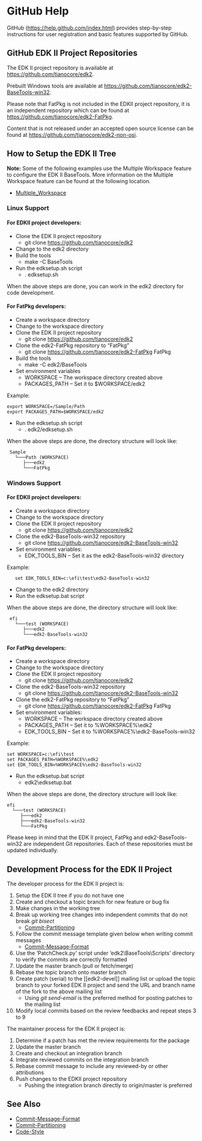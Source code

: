 GitHub Help
===========

GitHub (https://help.github.com/index.html) provides step-by-step
instructions for user registration and basic features supported by
GitHub.

**GitHub EDK II Project Repositories**
--------------------------------------

The EDK II project repository is available at
<https://github.com/tianocore/edk2>.

Prebuilt Windows tools are available at
<https://github.com/tianocore/edk2-BaseTools-win32>.

Please note that FatPkg is not included in the EDKII project repository,
it is an independent repository which can be found at
<https://github.com/tianocore/edk2-FatPkg>.

Content that is not released under an accepted open source license can
be found at <https://github.com/tianocore/edk2-non-osi>.

**How to Setup the EDK II Tree**
--------------------------------

**Note:** Some of the following examples use the Multiple Workspace
feature to configure the EDK II BaseTools. More information on the
Multiple Workspace feature can be found at the following location.

-   [Multiple\_Workspace](Multiple_Workspace "wikilink")

### **Linux Support**

#### For EDKII project developers:

-   Clone the EDK II project repository
    -   git clone <https://github.com/tianocore/edk2>
-   Change to the edk2 directory
-   Build the tools
    -   make -C BaseTools
-   Run the edksetup.sh script
    -   . edksetup.sh

When the above steps are done, you can work in the edk2 directory for
code development.

#### For FatPkg developers:

-   Create a workspace directory
-   Change to the workspace directory
-   Clone the EDK II project repository
    -   git clone <https://github.com/tianocore/edk2>
-   Clone the edk2-FatPkg repository to “FatPkg”
    -   git clone <https://github.com/tianocore/edk2-FatPkg> FatPkg
-   Build the tools
    -   make -C edk2/BaseTools
-   Set environment variables
    -   WORKSPACE – The workspace directory created above
    -   PACKAGES\_PATH – Set it to \$WORKSPACE/edk2

Example:

```
export WORKSPACE=/Sample/Path
export PACKAGES_PATH=$WORKSPACE/edk2
```

-   Run the edksetup.sh script
    -   . edk2/edksetup.sh

When the above steps are done, the directory structure will look like:

```
 Sample
   └───Path (WORKSPACE)
      ├───edk2
      └───FatPkg
```

### **Windows Support**

#### For EDKII project developers:

-   Create a workspace directory
-   Change to the workspace directory
-   Clone the EDK II project repository
    -   git clone <https://github.com/tianocore/edk2>
-   Clone the edk2-BaseTools-win32 repository
    -   git clone <https://github.com/tianocore/edk2-BaseTools-win32>
-   Set environment variables:
    -   EDK\_TOOLS\_BIN – Set it as the edk2-BaseTools-win32 directory

Example:

`   set EDK_TOOLS_BIN=c:\efi\test\edk2-BaseTools-win32`

-   Change to the edk2 directory
-   Run the edksetup.bat script

When the above steps are done, the directory structure will look like:

```
 efi
   └───test (WORKSPACE)
      ├───edk2
      └───edk2-BaseTools-win32
```

#### For FatPkg developers:

-   Create a workspace directory
-   Change to the workspace directory
-   Clone the EDK II project repository
    -   git clone <https://github.com/tianocore/edk2>
-   Clone the edk2-BaseTools-win32 repository
    -   git clone <https://github.com/tianocore/edk2-BaseTools-win32>
-   Clone the edk2-FatPkg repository to “FatPkg”
    -   git clone <https://github.com/tianocore/edk2-FatPkg> FatPkg
-   Set environment variables:
    -   WORKSPACE – The workspace directory created above
    -   PACKAGES\_PATH – Set it to %WORKSPACE%\\edk2
    -   EDK\_TOOLS\_BIN – Set it to %WORKSPACE%\\edk2-BaseTools-win32

Example:

```
set WORKSPACE=c:\efi\test
set PACKAGES_PATH=%WORKSPACE%\edk2
set EDK_TOOLS_BIN=%WORKSPACE%\edk2-BaseTools-win32
```

-   Run the edksetup.bat script
    -   edk2\\edksetup.bat

When the above steps are done, the directory structure will look like:

```
efi
  └───test (WORKSPACE)
     ├───edk2
     ├───edk2-BaseTools-win32
     └───FatPkg
```

Please keep in mind that the EDK II project, FatPkg and
edk2-BaseTools-win32 are independent Git repositories. Each of these
repositories must be updated individually.

**Development Process for the EDK II Project**
----------------------------------------------

The developer process for the EDK II project is:

1.  Setup the EDK II tree if you do not have one
2.  Create and checkout a topic branch for new feature or bug fix
3.  Make changes in the working tree
4.  Break up working tree changes into independent commits that do not
    break *git bisect*
    -   [Commit-Partitioning](Commit-Partitioning "wikilink")
5.  Follow the commit message template given below when writing commit
    messages
    -   [Commit-Message-Format](Commit-Message-Format "wikilink")
6.  Use the ‘PatchCheck.py’ script under ‘edk2\\BaseTools\\Scripts’
    directory to verify the commits are correctly formatted
7.  Update the master branch (pull or fetch/merge)
8.  Rebase the topic branch onto master branch
9. Create patch (serial) to the [[edk2-devel]] mailing list or upload
   the topic branch to your forked EDK II project and send the URL
   and branch name of the fork to the above mailing list
    -   Using *git send-email* is the preferred method for posting
        patches to the mailing list
10. Modify local commits based on the review feedbacks and repeat steps
    3 to 9

The maintainer process for the EDK II project is:

1.  Determine if a patch has met the review requirements for the package
2.  Update the master branch
3.  Create and checkout an integration branch
4.  Integrate reviewed commits on the integration branch
5.  Rebase commit message to include any reviewed-by or other
    attributions
6.  Push changes to the EDKII project repository
    -   Pushing the integration branch directly to origin/master is
        preferred

**See Also**
------------

-   [Commit-Message-Format](Commit-Message-Format "wikilink")
-   [Commit-Partitioning](Commit-Partitioning "wikilink")
-   [Code-Style](Code-Style "wikilink")
